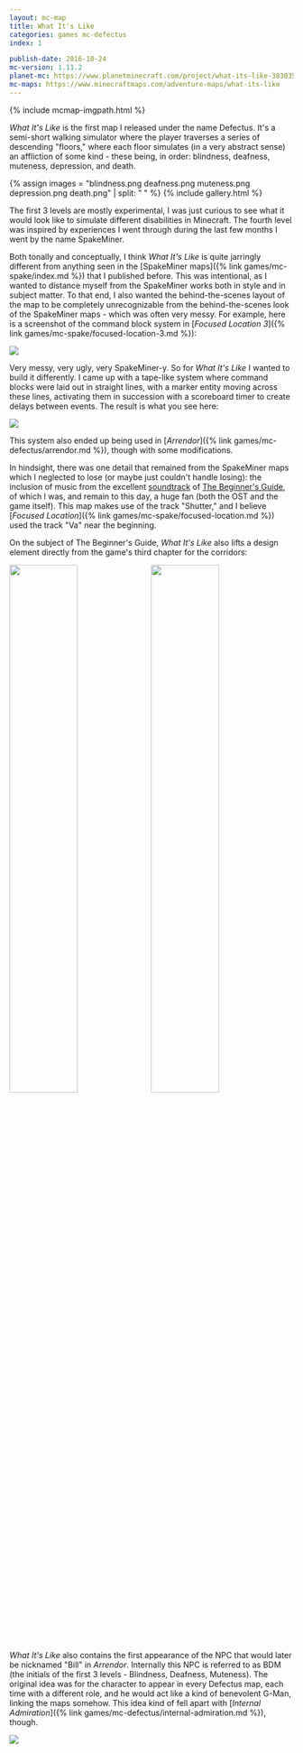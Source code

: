 ```yaml
---
layout: mc-map
title: What It's Like
categories: games mc-defectus
index: 1

publish-date: 2016-10-24
mc-version: 1.11.2
planet-mc: https://www.planetminecraft.com/project/what-its-like-3830359/
mc-maps: https://www.minecraftmaps.com/adventure-maps/what-its-like
---
```


{% include mcmap-imgpath.html %}

*What It's Like* is the first map I released under the name Defectus. It's a semi-short walking simulator where the player traverses a series of descending "floors," where each floor simulates (in a very abstract sense) an affliction of some kind - these being, in order: blindness, deafness, muteness, depression, and death.

{% assign images = "blindness.png deafness.png muteness.png depression.png death.png" | split: " " %}
{% include gallery.html %}

The first 3 levels are mostly experimental, I was just curious to see what it would look like to simulate different disabilities in Minecraft. The fourth level was inspired by experiences I went through during the last few months I went by the name SpakeMiner.

Both tonally and conceptually, I think *What It's Like* is quite jarringly different from anything seen in the [SpakeMiner maps]({% link games/mc-spake/index.md %}) that I published before. This was intentional, as I wanted to distance myself from the SpakeMiner works both in style and in subject matter. To that end, I also wanted the behind-the-scenes layout of the map to be completely unrecognizable from the behind-the-scenes look of the SpakeMiner maps - which was often very messy. For example, here is a screenshot of the command block system in [*Focused Location 3*]({% link games/mc-spake/focused-location-3.md %}):

<img src="{{ image_dir }}/cmd-blocks-fl3.png">

Very messy, very ugly, very SpakeMiner-y. So for *What It's Like* I wanted to build it differently. I came up with a tape-like system where command blocks were laid out in straight lines, with a marker entity moving across these lines, activating them in succession with a scoreboard timer to create delays between events. The result is what you see here:

<img src="{{ image_dir }}/cmd-blocks-wil.png">

This system also ended up being used in [*Arrendor*]({% link games/mc-defectus/arrendor.md %}), though with some modifications.

In hindsight, there was one detail that remained from the SpakeMiner maps which I neglected to lose (or maybe just couldn't handle losing): the inclusion of music from the excellent [soundtrack](https://dualryan.bandcamp.com/album/the-beginners-guide-soundtrack) of [The Beginner's Guide](https://thebeginnersgui.de/), of which I was, and remain to this day, a huge fan (both the OST and the game itself). This map makes use of the track "Shutter," and I believe [*Focused Location*]({% link games/mc-spake/focused-location.md %}) used the track "Va" near the beginning.

On the subject of The Beginner's Guide, *What It's Like* also lifts a design element directly from the game's third chapter for the corridors:

<img src="{{ image_dir }}/corridor-example.png" style="width: 49%">
<img src="{{ image_dir }}/corridor-example-tbg.png" style="width: 49%">

*What It's Like* also contains the first appearance of the NPC that would later be nicknamed "Bill" in *Arrendor*. Internally this NPC is referred to as BDM (the initials of the first 3 levels - Blindness, Deafness, Muteness). The original idea was for the character to appear in every Defectus map, each time with a different role, and he would act like a kind of benevolent G-Man, linking the maps somehow. This idea kind of fell apart with [*Internal Admiration*]({% link games/mc-defectus/internal-admiration.md %}), though.

<img src="{{ image_dir }}/bdm.png">